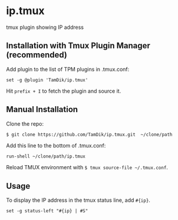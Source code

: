 # ip.tmux

tmux plugin showing IP address

## Installation with Tmux Plugin Manager (recommended)

Add plugin to the list of TPM plugins in .tmux.conf:

```
set -g @plugin 'TamDik/ip.tmux'
```

Hit `prefix + I` to fetch the plugin and source it.


## Manual Installation

Clone the repo:

```sh
$ git clone https://github.com/TamDik/ip.tmux.git  ~/clone/path
```

Add this line to the bottom of .tmux.conf:

```
run-shell ~/clone/path/ip.tmux
```

Reload TMUX environment with `$ tmux source-file ~/.tmux.conf`.


## Usage

To display the IP address in the tmux status line, add `#{ip}`.

```
set -g status-left "#{ip} | #S"
```
